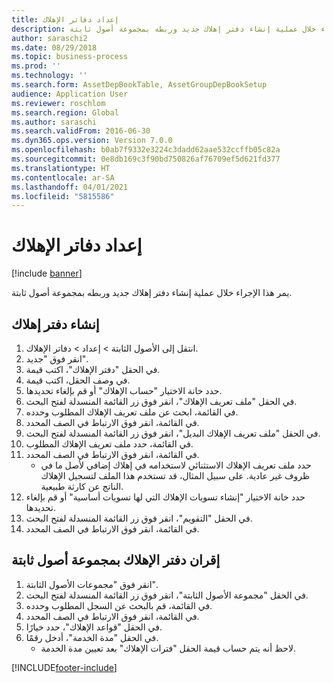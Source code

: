 ```yaml
---
title: إعداد دفاتر الإهلاك
description: يمر هذا الإجراء خلال عملية إنشاء دفتر إهلاك جديد وربطه بمجموعة أصول ثابتة.
author: saraschi2
ms.date: 08/29/2018
ms.topic: business-process
ms.prod: ''
ms.technology: ''
ms.search.form: AssetDepBookTable, AssetGroupDepBookSetup
audience: Application User
ms.reviewer: roschlom
ms.search.region: Global
ms.author: saraschi
ms.search.validFrom: 2016-06-30
ms.dyn365.ops.version: Version 7.0.0
ms.openlocfilehash: b0ab7f9332e3224c3dadd62aae532ccffb05c82a
ms.sourcegitcommit: 0e8db169c3f90bd750826af76709ef5d621fd377
ms.translationtype: HT
ms.contentlocale: ar-SA
ms.lasthandoff: 04/01/2021
ms.locfileid: "5815586"
---
```

# <a name="set-up-depreciation-books"></a>إعداد دفاتر الإهلاك 

[!include [banner](../../includes/banner.md)]

يمر هذا الإجراء خلال عملية إنشاء دفتر إهلاك جديد وربطه بمجموعة أصول ثابتة. 

## <a name="create-a-depreciation-book"></a>إنشاء دفتر إهلاك
1. انتقل إلى الأصول الثابتة > إعداد > دفاتر الإهلاك.
2. انقر فوق "جديد".
3. في الحقل "دفتر الإهلاك"، اكتب قيمة.
4. في وصف الحقل، اكتب قيمة.
5. حدد خانة الاختيار "حساب الإهلاك‬" أو قم بإلغاء تحديدها.
6. في الحقل "ملف تعريف الإهلاك"، انقر فوق زر القائمة المنسدلة لفتح البحث.
7. في القائمة، ابحث عن ملف تعريف الإهلاك المطلوب وحدده.
8. في القائمة، انقر فوق الارتباط في الصف المحدد.
9. في الحقل "ملف تعريف الإهلاك البديل"، انقر فوق زر القائمة المنسدلة لفتح البحث.
10. في القائمة، حدد ملف تعريف الإهلاك المطلوب.
11. في القائمة، انقر فوق الارتباط في الصف المحدد.
    * حدد ملف تعريف الإهلاك الاستثنائي‬ لاستخدامه في إهلاك إضافي لأصل ما في ظروف غير عادية. على سبيل المثال، قد تستخدم هذا الملف لتسجيل الإهلاك الناتج عن كارثة طبيعية.  
12. حدد خانة الاختيار "إنشاء تسويات الإهلاك التي لها تسويات أساسية‬" أو قم بإلغاء تحديدها.
13. في الحقل "التقويم"، انقر فوق زر القائمة المنسدلة لفتح البحث.
14. في القائمة، انقر فوق الارتباط في الصف المحدد.

## <a name="associate-the-depreciation-book-with-a-fixed-asset-group"></a>إقران دفتر الإهلاك بمجموعة أصول ثابتة
1. انقر فوق "مجموعات الأصول الثابتة".
2. في الحقل "مجموعة الأصول الثابتة‬"، انقر فوق زر القائمة المنسدلة لفتح البحث.
3. في القائمة، قم بالبحث عن السجل المطلوب وحدده.
4. في القائمة، انقر فوق الارتباط في الصف المحدد.
5. في الحقل "قواعد الإهلاك‬‬"، حدد خيارًا.
6. في الحقل "مدة الخدمة‬"، أدخل رقمًا.
    * لاحظ أنه يتم حساب قيمة الحقل "فترات الإهلاك" بعد تعيين مدة الخدمة.  



[!INCLUDE[footer-include](../../../includes/footer-banner.md)]